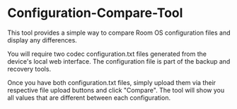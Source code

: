 # Configuration-Compare-Tool
This tool provides a simple way to compare Room OS configuration files and display any differences.

You will require two codec configuration.txt files generated from the device's local web interface. The configuration file is part of the backup and recovery tools.

Once you have both configuration.txt files, simply upload them via their respective file upload buttons and click "Compare". The tool will show you all values that are different between each configuration.

